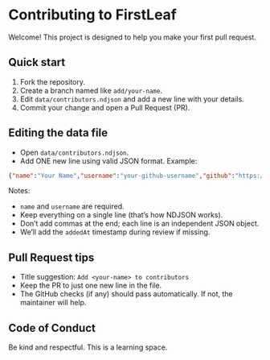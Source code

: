 # Contributing to FirstLeaf

Welcome! This project is designed to help you make your first pull request.

## Quick start

1. Fork the repository.
2. Create a branch named like `add/your-name`.
3. Edit `data/contributors.ndjson` and add a new line with your details.
4. Commit your change and open a Pull Request (PR).

## Editing the data file

- Open `data/contributors.ndjson`.
- Add ONE new line using valid JSON format. Example:

```json
{"name":"Your Name","username":"your-github-username","github":"https://github.com/your-github-username","message":"Excited to contribute!"}
```

Notes:
- `name` and `username` are required.
- Keep everything on a single line (that’s how NDJSON works).
- Don’t add commas at the end; each line is an independent JSON object.
- We’ll add the `addedAt` timestamp during review if missing.

## Pull Request tips

- Title suggestion: `Add <your-name> to contributors`
- Keep the PR to just one new line in the file.
- The GitHub checks (if any) should pass automatically. If not, the maintainer will help.

## Code of Conduct

Be kind and respectful. This is a learning space.
